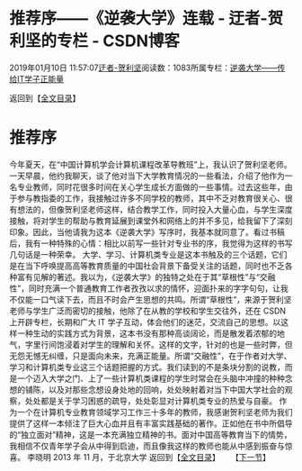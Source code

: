 
# 推荐序——《逆袭大学》连载 - 迂者-贺利坚的专栏 - CSDN博客

2019年01月10日 11:57:07[迂者-贺利坚](https://me.csdn.net/sxhelijian)阅读数：1083所属专栏：[逆袭大学——传给IT学子正能量](https://blog.csdn.net/column/details/32349.html)



返回到【[全文目录](https://blog.csdn.net/sxhelijian/article/details/85908097)】
# 推荐序
今年夏天，在“中国计算机学会计算机课程改革导教班”上，我认识了贺利坚老师。一天早晨，他约我聊天，谈了他对当下大学教育情况的一些看法，介绍了他作为一名专业教师，同时花很多时间在关心学生成长方面做的一些事情。过去这些年，由于参与教指委的工作，我接触过许多不同学校的教师，其中不乏对教育很关心、很有想法的，但像贺利坚老师这样，结合教学工作，同时投入大量心血，与学生深度接触，将对学生的帮助与教育延展到课堂外和网络上的并不多见，给我留下了深刻印象。因此，当他请我为这本《逆袭大学》写序时，我基本就同意了。看过书稿后，我有一种特殊的心情：相比以前写一些针对专业书的序，我觉得为这样的书写几句话是一种荣幸。
大学、学习、计算机类专业是这本书触及的三个话题，它们是在当下呼唤提高高等教育质量的中国社会背景下备受关注的话题，同时也不乏各种富有见解的著述。我以为，《逆袭大学》的独特之处在于其“草根性”与“交融性”，同时充满一个普通教育工作者孜孜以求的情怀，迎面扑来的字字句句，让我不仅能一口气读下去，而且不时会产生思想的共鸣。所谓“草根性”，来源于贺利坚老师与学生广泛而密切的接触，他除了在从教的学校和学生交往外，还在 CSDN 上开辟专栏，长期和广大 IT 学子互动，体会他们的迷茫，交流自己的思想。以这样一种生动的实践方式为背景，这本书没有那种高谈阔论，而是散发着浓郁的地气，字里行间饱浸着对学生的理解和关怀。这样的文字，针对的也是一些时弊，但无怨无憾无纠缠，只是面向未来，充满正能量。所谓“交融性”，在于作者对大学、学习和计算机类专业这三个话题把握的方式。我们读到的不是条块分割的说教，而是一个迈入大学之门、上了一些计算机类课程的学生时常会在头脑中冲撞的种种念想的铺陈，以及对那些念想设身处地的回响，处处映射着对当下中国大学社会的观察，处处都是关于学习困惑的疏导，处处彰显对计算机类专业的热爱与自豪。
作为一个在计算机专业教育领域学习工作三十多年的教师，我感谢贺利坚老师为我们提供了这样一本倾注了巨大心血并且有丰富实践基础的著作。正如他在书中所倡导的“独立面对”精神，这是一本充满独立精神的书。面对中国高等教育当下的情势，我相信不仅青年学子会从中得到启迪，而且像我这样的教师也能从中感到振奋与惊喜。
李晓明
2013 年 11 月，于北京大学
返回到【[全文目录](https://blog.csdn.net/sxhelijian/article/details/85908097)】     【[下一节](https://blog.csdn.net/sxhelijian/article/details/86222867)】


